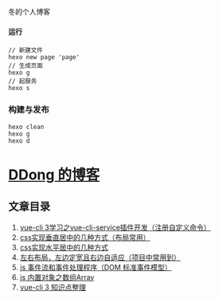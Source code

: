 冬的个人博客

#### 运行

```
// 新建文件
hexo new page 'page'
// 生成页面
hexo g
// 起服务
hexo s
```

### 构建与发布
```
hexo clean
hexo g
hexo d
```

# [DDong 的博客](https://dengdongxia.github.io/)

## 文章目录
1. [vue-cli 3学习之vue-cli-service插件开发（注册自定义命令）](./_posts/2019-02-26-vue-cli-service-plugin-of-Vue-cli3-learning.md)
2. [css实现垂直居中的几种方式（布局常用）](./_posts/2018-05-21-Css-vertical-centering-method.md)
3. [css实现水平居中的几种方式](./_posts/2018-05-13-Css-horizontal-centering-method.md)
4. [左右布局，左边定宽且右边自适应（项目中常用到）](./_posts/2018-5-13-left-Fixed-width-rigth-auto.md)
5. [js 事件流和事件处理程序（DOM 标准事件模型）](./_posts/2018-08-30-js-stream-and-dom.md)
6. [js 内置对象之数组Array](./_posts/2018-08-29-js-Array.md)
7. [vue-cli 3 知识点整理](./_posts/2019-02-25-sort-out-knowledge-vue-cli3.md)